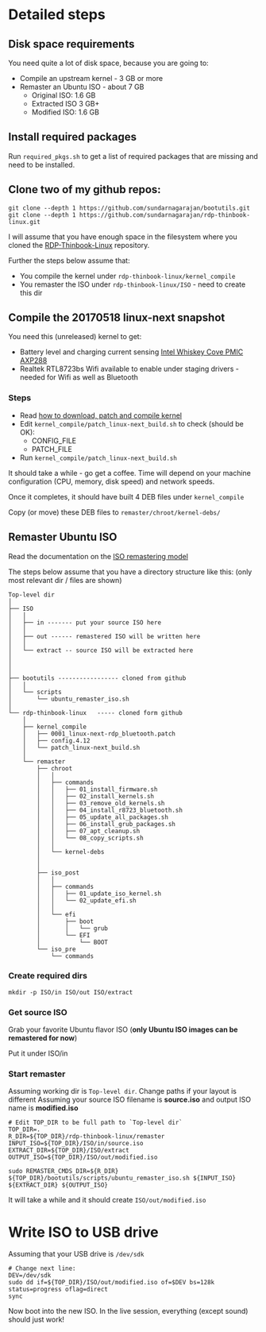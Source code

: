 # Detailed steps
## Disk space requirements
You need quite a lot of disk space, because you are going to:
- Compile an upstream kernel - 3 GB or more
- Remaster an Ubuntu ISO - about 7 GB
    - Original ISO: 1.6 GB
    - Extracted ISO 3 GB+
    - Modified ISO: 1.6 GB

## Install required packages
Run ```required_pkgs.sh``` to get a list of required packages that are missing and need to be installed.

## Clone two of my github repos:
```
git clone --depth 1 https://github.com/sundarnagarajan/bootutils.git
git clone --depth 1 https://github.com/sundarnagarajan/rdp-thinbook-linux.git
```

I will assume that you have enough space in the filesystem where you cloned the [RDP-Thinbook-Linux](https://github.com/sundarnagarajan/rdp-thinbook-linux.git) repository.

Further the steps below assume that:
- You compile the kernel under ```rdp-thinbook-linux/kernel_compile```
- You remaster the ISO under ```rdp-thinbook-linux/ISO``` - need to create this dir

## Compile the 20170518 linux-next snapshot
You need this (unreleased) kernel to get:
- Battery level and charging current sensing [Intel Whiskey Cove PMIC AXP288](https://lkml.org/lkml/2017/4/19/300)
- Realtek RTL8723bs Wifi available to enable under staging drivers - needed for Wifi as well as Bluetooth

### Steps
- Read [how to download, patch and compile kernel](kernel_compile.md)
- Edit ```kernel_compile/patch_linux-next_build.sh``` to check (should be OK):
    - CONFIG_FILE
    - PATCH_FILE
- Run ```kernel_compile/patch_linux-next_build.sh```

It should take a while - go get a coffee. Time will depend on your machine configuration (CPU, memory, disk speed) and network speeds.

Once it completes, it should have built 4 DEB files under ```kernel_compile```

Copy (or move) these DEB files to ```remaster/chroot/kernel-debs/```

## Remaster Ubuntu ISO
Read the documentation on the [ISO remastering model](ubuntu_remaster_iso.md)

The steps below assume that you have a directory structure like this:
(only most relevant dir / files are shown)

```
Top-level dir
│
├── ISO
│   │
│   ├── in ------- put your source ISO here
│   │
│   ├── out ------ remastered ISO will be written here
│   │
│   └── extract -- source ISO will be extracted here
│
│
│
├── bootutils ----------------- cloned from github
│   │
│   └── scripts
│       └── ubuntu_remaster_iso.sh
│
└── rdp-thinbook-linux   ----- cloned form github
    │
    ├── kernel_compile
    │   ├── 0001_linux-next-rdp_bluetooth.patch
    │   ├── config.4.12
    │   └── patch_linux-next_build.sh
    │
    └── remaster
        ├── chroot
        │   │
        │   ├── commands
        │   │   ├── 01_install_firmware.sh
        │   │   ├── 02_install_kernels.sh
        │   │   ├── 03_remove_old_kernels.sh
        │   │   ├── 04_install_r8723_bluetooth.sh
        │   │   ├── 05_update_all_packages.sh
        │   │   ├── 06_install_grub_packages.sh
        │   │   ├── 07_apt_cleanup.sh
        │   │   └── 08_copy_scripts.sh
        │   │
        │   └── kernel-debs
        │
        │
        ├── iso_post
        │   │
        │   ├── commands
        │   │   ├── 01_update_iso_kernel.sh
        │   │   └── 02_update_efi.sh
        │   │
        │   └── efi
        │       ├── boot
        │       │   └── grub
        │       └── EFI
        │           └── BOOT
        └── iso_pre
            └── commands
```

### Create required dirs
```
mkdir -p ISO/in ISO/out ISO/extract
```
### Get source ISO
Grab your favorite Ubuntu flavor ISO (**only Ubuntu ISO images can be remastered for now**)

Put it under ISO/in

### Start remaster
Assuming working dir is `Top-level dir`. Change paths if your layout is different
Assuming your source ISO filename is **source.iso** and output ISO name is **modified.iso**

```
# Edit TOP_DIR to be full path to `Top-level dir`
TOP_DIR=.
R_DIR=${TOP_DIR}/rdp-thinbook-linux/remaster
INPUT_ISO=${TOP_DIR}/ISO/in/source.iso
EXTRACT_DIR=${TOP_DIR}/ISO/extract
OUTPUT_ISO=${TOP_DIR}/ISO/out/modified.iso

sudo REMASTER_CMDS_DIR=${R_DIR} ${TOP_DIR}/bootutils/scripts/ubuntu_remaster_iso.sh ${INPUT_ISO} ${EXTRACT_DIR} ${OUTPUT_ISO}
```

It will take a while and it should create ```ISO/out/modified.iso```

# Write ISO to USB drive
Assuming that your USB drive is ```/dev/sdk```

```
# Change next line:
DEV=/dev/sdk
sudo dd if=${TOP_DIR}/ISO/out/modified.iso of=$DEV bs=128k status=progress oflag=direct
sync
```

Now boot into the new ISO. In the live session, everything (except sound) should just work!
